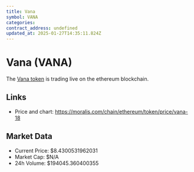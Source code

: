 ```yaml
---
title: Vana
symbol: VANA
categories: 
contract_address: undefined
updated_at: 2025-01-27T14:35:11.824Z
---
```


# Vana (VANA)
The [Vana token](https://moralis.com/chain/ethereum/token/price/vana-18) is trading live on the ethereum blockchain.

## Links
- Price and chart: https://moralis.com/chain/ethereum/token/price/vana-18

## Market Data
- Current Price: $8.4300531962031
- Market Cap: $N/A
- 24h Volume: $194045.360400355
